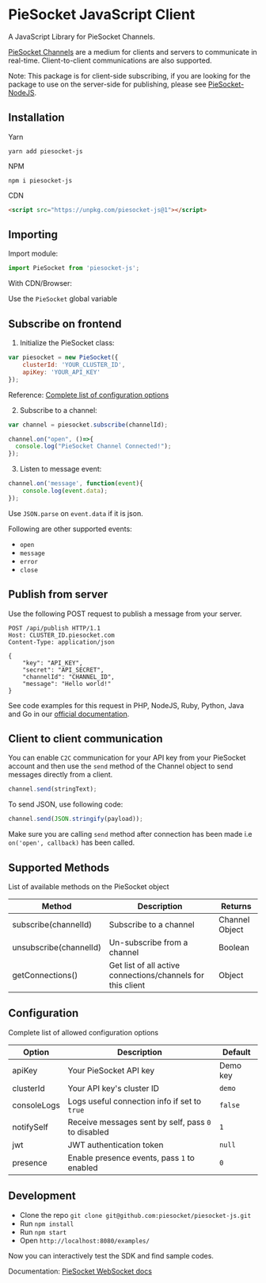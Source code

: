 # PieSocket JavaScript Client

A JavaScript Library for PieSocket Channels.

[PieSocket Channels](https://www.piesocket.com/blog/channels/) are a medium for clients and servers to communicate in real-time. Client-to-client communications are also supported.

Note: This package is for client-side subscribing, if you are looking for the package to use on the server-side for publishing, please see [PieSocket-NodeJS](https://github.com/piesocket/piesocket-nodejs).
## Installation

Yarn
```
yarn add piesocket-js
```

NPM
```
npm i piesocket-js
```

CDN
```html
<script src="https://unpkg.com/piesocket-js@1"></script>
```

## Importing

Import module:

```javascript
import PieSocket from 'piesocket-js';
```

With CDN/Browser:


Use the `PieSocket` global variable

## Subscribe on frontend 

1. Initialize the PieSocket class:
```javascript
var piesocket = new PieSocket({
    clusterId: 'YOUR_CLUSTER_ID',
    apiKey: 'YOUR_API_KEY'
});
```

Reference: [Complete list of configuration options](https://github.com/piesocket/piesocket-js#configuration)


2. Subscribe to a channel:
```javascript
var channel = piesocket.subscribe(channelId); 

channel.on("open", ()=>{
  console.log("PieSocket Channel Connected!");
});
```


3. Listen to message event:
```javascript
channel.on('message', function(event){
    console.log(event.data);
});
```
Use `JSON.parse` on `event.data` if it is json.

Following are other supported events:
  - `open`
  - `message`
  - `error`
  - `close`

## Publish from server
Use the following POST request to publish a message from your server.

```
POST /api/publish HTTP/1.1
Host: CLUSTER_ID.piesocket.com
Content-Type: application/json

{
    "key": "API_KEY",
    "secret": "API_SECRET",
    "channelId": "CHANNEL_ID",
    "message": "Hello world!"
}
```
See code examples for this request in PHP, NodeJS, Ruby, Python, Java and Go in our [official documentation](https://www.piesocket.com/docs/3.0/overview).

## Client to client communication
You can enable `C2C` communication for your API key from your PieSocket account and then use the `send` method of the Channel object to send messages directly from a client.
```javascript
channel.send(stringText);
```

To send JSON, use following code:
```javascript
channel.send(JSON.stringify(payload));
```


Make sure you are calling `send` method after connection has been made i.e `on('open', callback)` has been called.


## Supported Methods
List of available methods on the PieSocket object

| Method                | Description                                     | Returns  |
| ----------------------------- | ----------------------------------------------------------------------------- | -------------- |
| subscribe(channelId)    | Subscribe to a channel                       |  Channel Object |
| unsubscribe(channelId)  | Un-subscribe from a channel                  |  Boolean |
| getConnections()        | Get list of all active connections/channels for this client | Object |




## Configuration
Complete list of allowed configuration options

| Option                | Description                                     | Default  |
| ----------------------------- | ----------------------------------------------------------------------------- | -------------- |
| apiKey             | Your PieSocket API key                |  Demo key |
| clusterId          | Your API key's cluster ID                       |  `demo` |
| consoleLogs        | Logs useful connection info if set to `true`                       |  `false` |
| notifySelf        | Receive messages sent by self, pass `0` to disabled                        |  `1` |
| jwt        | JWT authentication token                        |  `null` |
| presence        | Enable presence events, pass `1` to enabled                     |  `0` |

  
## Development
- Clone the repo `git clone git@github.com:piesocket/piesocket-js.git`
- Run `npm install`
- Run `npm start`
- Open `http://localhost:8080/examples/`

Now you can interactively test the SDK and find sample codes.


Documentation: [PieSocket WebSocket docs](https://piesocket.com/docs)